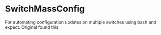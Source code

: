 # SwitchMassConfig
For automating configuration updates on multiple switches using bash and expect. Original found this 
